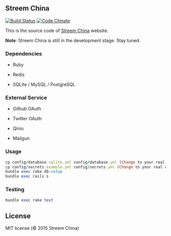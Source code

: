 ## Streem China

[![Build Status](https://travis-ci.org/streem-china/streem-china.svg)](https://travis-ci.org/streem-china/streem-china)
[![Code Climate](https://codeclimate.com/github/streem-china/streem-china/badges/gpa.svg)](https://codeclimate.com/github/streem-china/streem-china)

This is the source code of [Streem China](http://streem-china.org) website.

**Note**: Streem China is still in the development stage. Stay tuned.

### Dependencies

* Ruby

* Redis

* SQLite / MySQL / PostgreSQL

### External Service

* Github OAuth

* Twitter OAuth

* Qiniu

* Mailgun

### Usage

```ruby
cp config/database.sqlite.yml config/database.yml (Change to your real config)
cp config/secrets.example.yml config/secrets.yml (Change to your real config)
bundle exec rake db:setup
bundle exec rails s
```

### Testing

```ruby
bundle exec rake test
```

## License

MIT license (© 2015 Streem China)
